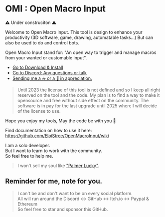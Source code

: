 # OMI : Open Macro Input  

⚠️ Under construciton ⚠️

Welcome to Open Macro Input.
This tool is design to enhance your productivity (3D software, game, drawing, automatable tasks...)
But can also be used to do and control bots. 

Open Macro Input stand for: "An open way to trigger and manage macros from your wanted or customable input".

- [Go to Download & Install](https://eloistree.itch.io/omi)
- [Go to Discord: Any questions or talk](http://eloistree.page.link/talk)
- [Sending me a ☕ or a  🍺 in appreciation.](https://ko-fi.com/E1E21QCY5)

> Until 2023 the license of this tool is not defined and so I keep all right reserved on the tool and the code.
> My plan is to find a way to make it opensource and free without side effect on the community.
> The software is in pay for the last upgrade until 2025 where I will decide of the license to use.  
   
Hope you enjoy my tools, May the code be with you 🤘  

Find documentation on how to use it here:   
https://github.com/EloiStree/OpenMacroInput/wiki


I am a solo developer.    
But I want to learn to work with the community.  
So feel free to help me.  
> I won't sell my soul like ["Palmer Lucky"](https://fr.wikipedia.org/wiki/Palmer_Luckey).  


## Reminder for me, note for you.
> I can't be and don't want to be on every social platform.    
> All will run around the Discord <-> GitHub <-> Itch.io <-> Paypal & Ethereum  
> So feel free to star and sponsor this GitHub.  



